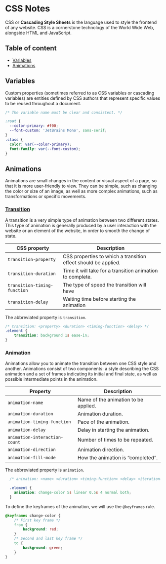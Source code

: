 # CSS Notes

CSS or **Cascading Style Sheets** is the language used to style the frontend of any website. CSS is a cornerstone technology of the World Wide Web, alongside HTML and JavaScript.

## Table of content

- [Variables](#variables)
- [Animations](#animations)

## Variables

Custom properties (sometimes referred to as CSS variables or cascading variables) are entities defined by CSS authors that represent specific values to be reused throughout a document.

```CSS
/* The variable name must be clear and consistent. */

:root {
  --color-primary: #f00;
  --font-custom: 'JetBrains Mono', sans-serif;
}
.class {
  color: var(--color-primary);
  font-family: var(--font-custom);
}
```

## Animations

Animations are small changes in the content or visual aspect of a page, so that it is more user-friendly to view. They can be simple, such as changing the color or size of an image, as well as more complex animations, such as transformations or specific movements.

### [Transition](/CSS/transition.css)

A transition is a very simple type of animation between two different states. This type of animation is generally produced by a user interaction with the website or an element of the website, in order to smooth the change of state.

| CSS property                 | Description                                                    |
| ---------------------------- | -------------------------------------------------------------- |
| `transition-property`        | CSS properties to which a transition effect should be applied. |
| `transition-duration`        | Time it will take for a transition animation to complete.      |
| `transition-timing-function` | The type of speed the transition will have                     |
| `transition-delay`           | Waiting time before starting the animation                     |

The abbreviated property is `transition`.

```CSS
/* transition: <property> <duration> <timing-function> <delay> */
.element {
    transition: background 1s ease-in;
}
```

### Animation

Animations allow you to animate the transition between one CSS style and another. Animations consist of two components: a style describing the CSS animation and a set of frames indicating its initial and final state, as well as possible intermediate points in the animation.

| Property                      | Description                          |
| ----------------------------- | ------------------------------------ |
| `animation-name`              | Name of the animation to be applied. |
| `animation-duration`          | Animation duration.                  |
| `animation-timing-function`   | Pace of the animation.               |
| `animation-delay`             | Delay in starting the animation.     |
| `animation-interaction-count` | Number of times to be repeated.      |
| `animation-direction`         | Animation direction.                 |
| `animation-fill-mode`         | How the animation is “completed”.    |

The abbreviated property is `animation`.

```CSS
  /* animation: <name> <duration> <timing-function> <delay> <iteration-count> <direction> */

  .element {
    animation: change-color 5s linear 0.5s 4 normal both;
  }
```

To define the keyframes of the animation, we will use the `@keyframes` rule.

```CSS
@keyframes change-color {
    /* First key frame */
    from {
        background: red;
    }
    /* Second and last key frame */
    to {
        background: green;
    }
}
```
